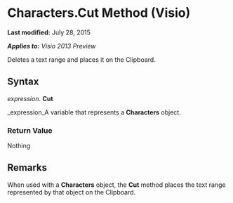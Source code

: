 
# Characters.Cut Method (Visio)

 **Last modified:** July 28, 2015

 _**Applies to:** Visio 2013 Preview_

Deletes a text range and places it on the Clipboard.


## Syntax

 _expression_. **Cut**

 _expression_A variable that represents a  **Characters** object.


### Return Value

Nothing


## Remarks

When used with a  **Characters** object, the **Cut** method places the text range represented by that object on the Clipboard.

